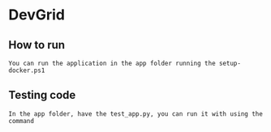 # DevGrid

## How to run

    You can run the application in the app folder running the setup-docker.ps1
    
## Testing code

    In the app folder, have the test_app.py, you can run it with using the command
    